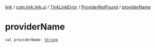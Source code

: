 [link](../../../index.md) / [com.tink.link.ui](../../index.md) / [TinkLinkError](../index.md) / [ProviderNotFound](index.md) / [providerName](./provider-name.md)

# providerName

`val providerName: `[`String`](https://kotlinlang.org/api/latest/jvm/stdlib/kotlin/-string/index.html)